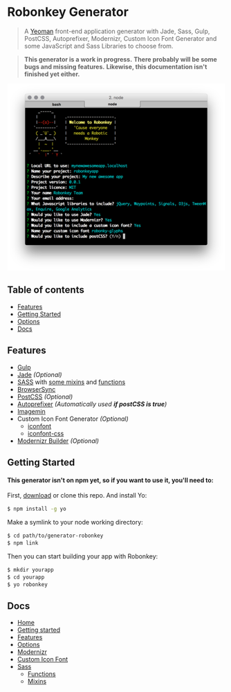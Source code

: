 # Robonkey Generator

> A [Yeoman](http://yeoman.io) front-end application generator with Jade, Sass, Gulp, PostCSS, Autoprefixer, Modernizr, Custom Icon Font Generator and some JavaScript and Sass Libraries to choose from.

> **This generator is a work in progress.**
> **There probably will be some bugs and missing features.**
> **Likewise, this documentation isn't finished yet either.**

![image](docs/robonkeyscreenshot.png)

## Table of contents

- [Features](#features)
- [Getting Started](#getting-started)
- [Options](#options)
- [Docs](#docs)

## Features

- [Gulp](http://gulpjs.com/)
- [Jade](http://jade-lang.com/) _(Optional)_
- [SASS](http://sass-lang.com/) with [some mixins](/docs/sass/mixins.md) and [functions](/docs/sass/functions.md)
- [BrowserSync](https://www.browsersync.io/)
- [PostCSS](http://postcss.org/) _(Optional)_
- [Autoprefixer](https://github.com/postcss/autoprefixer) _(Automatically used **if postCSS is true**)_
- [Imagemin](https://github.com/sindresorhus/gulp-imagemin)
- Custom Icon Font Generator _(Optional)_
	- [iconfont](https://github.com/nfroidure/gulp-iconfont) 
	- [iconfont-css](https://github.com/backflip/gulp-iconfont-css) 
- [Modernizr Builder](https://github.com/doctyper/gulp-modernizr) _(Optional)_


## Getting Started

#### This generator isn't on npm yet, so if you want to use it, you'll need to:

First, [download](https://github.com/michaeldeboeve/generator-robonkey/archive/master.zip) or clone this repo. And install Yo:

```sh
$ npm install -g yo
```

Make a symlink to your node working directory:

```sh
$ cd path/to/generator-robonkey
$ npm link
```

Then you can start building your app with Robonkey:

```sh
$ mkdir yourapp
$ cd yourapp
$ yo robonkey
```


## Docs

- [Home](/README.md)
- [Getting started](/docs/getting-started.md)
- [Features](/docs/features.md)
- [Options](/docs/options.md)
- [Modernizr](/docs/modernizr.md)
- [Custom Icon Font](/docs/custom-icon-font.md)
- [Sass](/docs/sass/sass.md)
	- [Functions](/docs/sass/functions.md)
	- [Mixins](/docs/sass/mixins.md)
